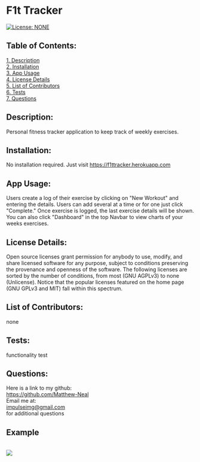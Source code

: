 # F1t Tracker  
[![License: NONE](https://img.shields.io/badge/License-none-red.svg)](https://choosealicense.com/licenses/)  
 ## Table of Contents:  
[1. Description](#Description)  
[2. Installation](#Installation)  
[3. App Usage](#App-Usage)  
[4. License Details](#License-Details)  
[5. List of Contributors](#List-of-Contributors)  
[6. Tests](#Tests)  
[7. Questions](#Questions)  
## Description:
Personal fitness tracker application to keep track of weekly exercises.
## Installation:
No installation required. Just visit https://f1ttracker.herokuapp.com
## App Usage:
Users create a log of their exercise by clicking on "New Workout" and entering the details. Users can add several at a time or for one just click "Complete." Once exercise is logged, the last exercise details will be shown. You can also click "Dashboard" in the top Navbar to view charts of your weeks exercises. 
## License Details:  
 Open source licenses grant permission for anybody to use, modify, and share licensed software for any purpose, subject to conditions preserving the provenance and openness of the software. The following licenses are sorted by the number of conditions, from most (GNU AGPLv3) to none (Unlicense). Notice that the popular licenses featured on the home page (GNU GPLv3 and MIT) fall within this spectrum.   
## List of Contributors:
none
## Tests:
functionality test
## Questions:
 Here is a link to my github:  
https://github.com/Matthew-Neal  
 Email me at:  
impulseimg@gmail.com  
for additional questions

<h2>Example</h2>
<br>
<img src="/assets/images/F1tTracker.gif"></img>
